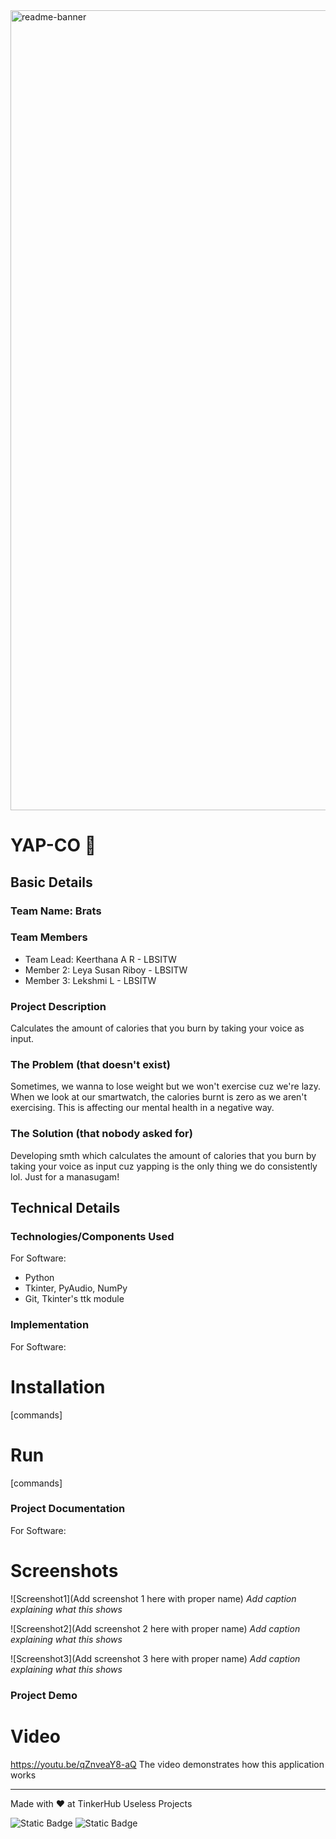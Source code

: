 <img width="1280" alt="readme-banner" src="https://github.com/user-attachments/assets/35332e92-44cb-425b-9dff-27bcf1023c6c">

# YAP-CO 🎯


## Basic Details
### Team Name: Brats


### Team Members
- Team Lead: Keerthana A R - LBSITW
- Member 2: Leya Susan Riboy - LBSITW
- Member 3: Lekshmi L - LBSITW

### Project Description
Calculates the amount of calories that you burn by taking your voice as input. 

### The Problem (that doesn't exist)
Sometimes, we wanna to lose weight but we won't exercise cuz we're lazy. When we look at our smartwatch, the calories burnt is zero as we aren't exercising. This is affecting our mental health in a negative way.

### The Solution (that nobody asked for)
Developing smth which calculates the amount of calories that you burn by taking your voice as input cuz yapping is the only thing we do consistently lol. Just for a manasugam!

## Technical Details
### Technologies/Components Used
For Software:
- Python
- Tkinter, PyAudio, NumPy
- Git, Tkinter's ttk module

### Implementation
For Software:
# Installation
[commands]

# Run
[commands]

### Project Documentation
For Software:

# Screenshots
![Screenshot1](Add screenshot 1 here with proper name)
*Add caption explaining what this shows*

![Screenshot2](Add screenshot 2 here with proper name)
*Add caption explaining what this shows*

![Screenshot3](Add screenshot 3 here with proper name)
*Add caption explaining what this shows*

### Project Demo
# Video
https://youtu.be/qZnveaY8-aQ
The video demonstrates how this application works

---
Made with ❤️ at TinkerHub Useless Projects 

![Static Badge](https://img.shields.io/badge/TinkerHub-24?color=%23000000&link=https%3A%2F%2Fwww.tinkerhub.org%2F)
![Static Badge](https://img.shields.io/badge/UselessProject--24-24?link=https%3A%2F%2Fwww.tinkerhub.org%2Fevents%2FQ2Q1TQKX6Q%2FUseless%2520Projects)



